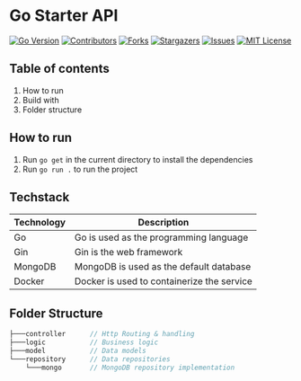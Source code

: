 # Go Starter API
[![Go Version][go-version-shield]][go-version-url]
[![Contributors][contributors-shield]][contributors-url]
[![Forks][forks-shield]][forks-url]
[![Stargazers][stars-shield]][stars-url]
[![Issues][issues-shield]][issues-url]
[![MIT License][license-shield]][license-url]
## Table of contents

1. How to run
2. Build with
3. Folder structure

## How to run
1. Run ``` go get ``` in the current directory to install the dependencies
2. Run ``` go run . ``` to run the project

## Techstack


| Technology       | Description                                |
| ---------------- | ------------------------------------------ |
| Go               | Go is used as the programming language     |
| Gin              | Gin is the web framework                   |
| MongoDB          | MongoDB is used as the default database    |
| Docker           | Docker is used to containerize the service |

## Folder Structure
```c++
├───controller      // Http Routing & handling
├───logic           // Business logic
├───model           // Data models
└───repository      // Data repositories
    └───mongo       // MongoDB repository implementation
```
[forks-shield]: https://img.shields.io/github/forks/Luka-Spa/GoStarter?style=for-the-badge
[forks-url]: https://github.com/Luka-Spa/GoStarter/network/members
[stars-shield]: https://img.shields.io/github/stars/Luka-Spa/GoStarter?style=for-the-badge
[stars-url]: https://github.com/Luka-Spa/GoStarter/stargazers
[issues-shield]: https://img.shields.io/github/issues/Luka-Spa/GoStarter?style=for-the-badge
[issues-url]: https://github.com/Luka-Spa/GoStarter/issues
[license-shield]: https://img.shields.io/github/license/Luka-Spa/GoStarter?style=for-the-badge
[license-url]: https://github.com/Luka-Spa/GoStarter/blob/main/LICENSE
[contributors-shield]: https://img.shields.io/github/contributors/Luka-Spa/GoStarter?color=blue&style=for-the-badge
[contributors-url]: https://github.com/Luka-Spa/GoStarter/graphs/contributors
[go-version-shield]: https://img.shields.io/badge/Go%20Version-1.18.3-success?style=for-the-badge
[go-version-url]: https://go.dev/dl/